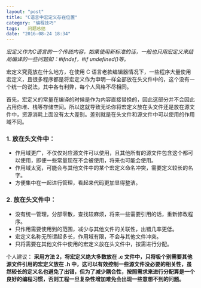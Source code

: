 ```yaml
---
layout: "post"
title: "C语言中宏定义存在位置"
category: "编程技巧"
tags:   问题总结
date: "2016-08-24 18:34"
---
```



*宏定义作为C语言的一个传统内容，如果使用新标准的话，一般也只用宏定义来结局编译的一些问题如：#ifndef，#if undefined()等。*

宏定义究竟放在什么地方，在使用 C 语言老款编辑器情况下，一些程序大量使用宏定义，且很多程序都是将宏定义作为申明一样全部放在头文件中的，这个没有一个统一的说法，其中各有利弊，每个人风格不尽相同。

首先，宏定义的常量在编译的时候是作为内容直接替换的，因此这部分并不会因此占用你堆、栈等存储空间。所以这就导致无论你将宏定义放在头文件还是放在源文件中，资源消耗上面没有太大差别。差别就是在头文件和源文件中可以使用的作用域不同。

### 1. 放在头文件中：

- 作用域更广，不仅仅对应源文件可以使用，且其他所有的源文件包含这个都可以使用，即便一些常量现在不会被使用，将来也可能会使用。
- 作用域太宽，可能会与其他文件中的某个宏定义命名冲突，需要定义较长的名字。
- 方便集中在一起进行管理，看起来代码更加显得整洁。

<!-- more -->



### 2. 放在头文件中：

- 没有统一管理，分部零散，查找较麻烦，将来一些需要引用的话，重新修改程序。
- 只作用需要使用到的范围，减少与其他文件的关联性，出错几率更低。
- 宏定义名称无所谓起多长，作用域有限，不会与其他文件冲突。
- 只将需要在其他文件中使用的宏定义放在头文件中，按需进行分配。

个人建议：
**采用方法 2，将宏定义绝大多数放在 .c 文件中，只将极个别需要其他源文件引用的宏定义放在 .h 中，这可以有效控制一些源文件没必要的相关性，虽然较长的定义名也避免了出错，但为了减少耦合性，按照需求来进行分配算是一个良好的编程习惯，否则工程一旦复杂性增加难免会出现一些意想不到的问题。**
